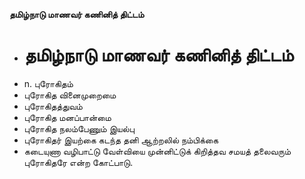 **தமிழ்நாடு மாணவர் கணினித் திட்டம்**
- # தமிழ்நாடு மாணவர் கணினித் திட்டம்
- n. புரோகிதம்
- புரோகித வினைமுறைமை
- புரோகிதத்துவம்
- புரோகித மனப்பான்மை
- புரோகித நலம்பேணும் இயல்பு
- புரோகிதர் இயற்கை கடந்த தனி ஆற்றலில் நம்பிக்கை
- கடையுணா வழிபாட்டு வேள்வியை முன்னிட்டுக் கிறித்தவ சமயத் தலைவரும் புரோகிதரே என்ற கோட்பாடு.

